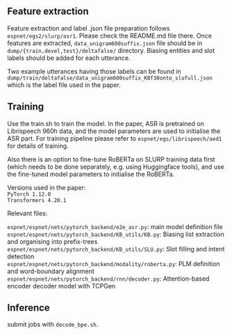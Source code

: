 ## Feature extraction ##
Feature extraction and label .json file preparation follows `espnet/egs2/slurp/asr1`. Please check the README.md file there.
Once features are extracted, `data_unigram600suffix.json` file should be in `dump/{train,devel,test}/deltafalse/` directory. Biasing entities and slot labels should be added for each utterance. 

Two example utterances having those labels can be found in `dump/train/deltafalse/data_unigram600suffix_KBf30onto_slufull.json` which is the label file used in the paper.

## Training ##
Use the train.sh to train the model. In the paper, ASR is pretrained on Librispeech 960h data, and the model parameters are used to initialise the ASR part. For training pipeline please refer to `espnet/egs/librispeech/aed1` for details of training.

Also there is an option to fine-tune RoBERTa on SLURP training data first (which needs to be done separately, e.g. using Huggingface tools), and use the fine-tuned model parameters to initialise the RoBERTa.

Versions used in the paper:\
`PyTorch 1.12.0` \
`Transformers 4.20.1`

Relevant files:

`espnet/espnet/nets/pytorch_backend/e2e_asr.py`: main model definition file \
`espnet/espnet/nets/pytorch_backend/KB_utils/KB.py`: Biasing list extraction and organising into prefix-trees \
`espnet/espnet/nets/pytorch_backend/KB_utils/SLU.py`: Slot filling and intent detection \
`espnet/espnet/nets/pytorch_backend/modality/roberta.py`: PLM definition and word-boundary alignment \
`espnet/espnet/nets/pytorch_backend/rnn/decoder.py`: Attention-based encoder decoder model with TCPGen 

## Inference ##
submit jobs with `decode_bpe.sh`.
